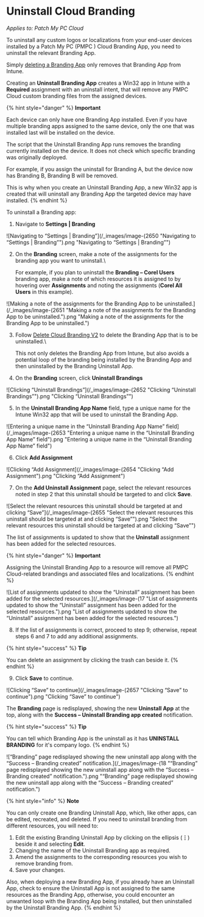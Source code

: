 # Uninstall Cloud Branding

_Applies to: Patch My PC Cloud_

To uninstall any custom logos or localizations from your end-user devices installed by a Patch My PC (PMPC ) Cloud Branding App, you need to uninstall the relevant Branding App.

Simply [deleting a Branding App](delete-cloud-branding.md) only removes that Branding App from Intune.

Creating an **Uninstall Branding App** creates a Win32 app in Intune with a **Required** assignment with an uninstall intent, that will remove any PMPC Cloud custom branding files from the assigned devices.

{% hint style="danger" %}
**Important**

Each device can only have one Branding App installed. Even if you have multiple branding apps assigned to the same device, only the one that was installed last will be installed on the device.

The script that the Uninstall Branding App runs removes the branding currently installed on the device. It does not check which specific branding was originally deployed.

For example, if you assign the uninstall for Branding A, but the device now has Branding B, Branding B will be removed.

This is why when you create an Uninstall Branding App, a new Win32 app is created that will uninstall any Branding App the targeted device may have installed.
{% endhint %}

To uninstall a Branding app:

1. Navigate to **Settings | Branding**

![Navigating to “Settings | Branding”](/_images/image-(2650 "Navigating to “Settings | Branding”").png "Navigating to “Settings | Branding”")

2.  On the **Branding** screen, make a note of the assignments for the branding app you want to uninstall.\


    For example, if you plan to uninstall the **Branding – Corel Users** branding app, make a note of which resources it is assigned to by hovering over **Assignments** and noting the assignments (**Corel All Users** in this example).

![Making a note of the assignments for the Branding App to be uninstalled.](/_images/image-(2651 "Making a note of the assignments for the Branding App to be uninstalled.").png "Making a note of the assignments for the Branding App to be uninstalled.")

3.  Follow [Delete Cloud Branding V2](delete-cloud-branding.md) to delete the Branding App that is to be uninstalled.\


    This not only deletes the Branding App from Intune, but also avoids a potential loop of the branding being installed by the Branding App and then uninstalled by the Branding Uninstall App.
4. On the **Branding** screen, click **Uninstall Brandings**

![Clicking “Uninstall Brandings”](/_images/image-(2652 "Clicking “Uninstall Brandings”").png "Clicking “Uninstall Brandings”")

5. In the **Uninstall Branding App Name** field, type a unique name for the Intune Win32 app that will be used to uninstall the Branding App.

![Entering a unique name in the “Uninstall Branding App Name” field](/_images/image-(2653 "Entering a unique name in the “Uninstall Branding App Name” field").png "Entering a unique name in the “Uninstall Branding App Name” field")

6. Click **Add Assignment**

![Clicking “Add Assignment](/_images/image-(2654 "Clicking “Add Assignment").png "Clicking “Add Assignment")

7. On the **Add Uninstall Assignment** page, select the relevant resources noted in step 2 that this uninstall should be targeted to and click **Save**.

![Select the relevant resources this uninstall should be targeted at and clicking “Save”](/_images/image-(2655 "Select the relevant resources this uninstall should be targeted at and clicking “Save”").png "Select the relevant resources this uninstall should be targeted at and clicking “Save”")

The list of assignments is updated to show that the **Uninstall** assignment has been added for the selected resources.

{% hint style="danger" %}
**Important**

Assigning the Uninstall Branding App to a resource will remove all PMPC Cloud-related brandings and associated files and localizations.&#x20;
{% endhint %}

![List of assignments updated to show the “Uninstall” assignment has been added for the selected resources.](/_images/image-(17 "List of assignments updated to show the “Uninstall” assignment has been added for the selected resources.").png "List of assignments updated to show the “Uninstall” assignment has been added for the selected resources.")

8. If the list of assignments is correct, proceed to step 9; otherwise, repeat steps 6 and 7 to add any additional assignments.

{% hint style="success" %}
**Tip**

You can delete an assignment by clicking the trash can beside it.
{% endhint %}

9. Click **Save** to continue.

![Clicking “Save” to continue](/_images/image-(2657 "Clicking “Save” to continue").png "Clicking “Save” to continue")

The **Branding** page is redisplayed, showing the new **Uninstall App** at the top, along with the **Success – Uninstall Branding app created** notification.

{% hint style="success" %}
**Tip**

You can tell which Branding App is the uninstall as it has **UNINSTALL BRANDING** for it's company logo.
{% endhint %}

![“Branding” page redisplayed showing the new uninstall app along with the “Success – Branding created” notification.](/_images/image-(18 "“Branding” page redisplayed showing the new uninstall app along with the “Success – Branding created” notification.").png "“Branding” page redisplayed showing the new uninstall app along with the “Success – Branding created” notification.")

{% hint style="info" %}
**Note**

You can only create one Branding Uninstall App, which, like other apps, can be edited, recreated, and deleted. If you need to uninstall branding from different resources, you will need to:

1. Edit the existing Branding Uninstall App by clicking on the ellipsis (**⋮**) beside it and selecting **Edit**.
2. Changing the name of the Uninstall Branding app as required.
3. Amend the assignments to the corresponding resources you wish to remove branding from.
4. Save your changes.

Also, when deploying a new Branding App, if you already have an Uninstall App, check to ensure the Uninstall App is not assigned to the same resources as the Branding App, otherwise, you could encounter an unwanted loop with the Branding App being installed, but then uninstalled by the Uninstall Branding App.
{% endhint %}
